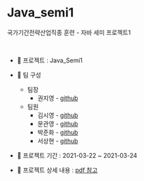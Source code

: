 # Java_semi1
국가기간전략산업직종 훈련 - 자바 세미 프로젝트1

<br/>

* 📌 프로젝트 : Java_Semi1
* :busts_in_silhouette: 팀 구성
  * 팀장 
    * 권지영 - [github](https://github.com/JiYoung-Kwon)
  * 팀원
    * 김시영 - [github](https://github.com/SYoung-K)
    * 문관영 - [github](https://github.com/Moonlight775)
    * 박준화 - [github](https://github.com/mushroom7371)
    * 서상현 - [github](https://github.com/iCanWorkItOut)

* 📌 프로젝트 기간 : 2021-03-22 ~ 2021-03-24

* 📌 프로젝트 상세 내용 : [pdf 참고](https://github.com/JiYoung-Kwon/Java_semi1/blob/main/%EB%8F%84%EC%84%9C%EA%B4%80%EB%A6%AC%ED%94%84%EB%A1%9C%EA%B7%B8%EB%9E%A8_1%ED%8C%80_%EC%B5%9C%EC%A2%85_001.pdf)


